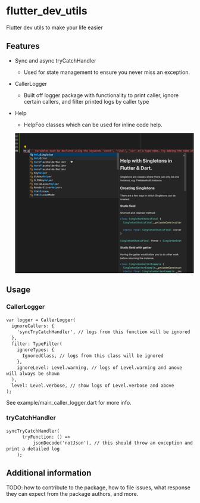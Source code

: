 # flutter_dev_utils

Flutter dev utils to make your life easier

## Features

* Sync and async tryCatchHandler
  * Used for state management to ensure you never miss an exception.
* CallerLogger
  * Built off logger package with functionality to print caller, ignore certain callers, and filter printed logs by caller type
* Help
  * HelpFoo classes which can be used for inline code help.

  ![Alt Text](https://github.com/Kek-Tech/flutter_dev_utils/blob/main/assets/HelpClass.gif)

## Usage

### CallerLogger
```
var logger = CallerLogger(
  ignoreCallers: {
    'syncTryCatchHandler', // logs from this function will be ignored
  },
  filter: TypeFilter(
    ignoreTypes: {
      IgnoredClass, // logs from this class will be ignored
    },
    ignoreLevel: Level.warning, // logs of Level.warning and anove will always be shown
  ),
  level: Level.verbose, // show logs of Level.verbose and above
);
```
See example/main_caller_logger.dart for more info.

### tryCatchHandler
```
syncTryCatchHandler(
      tryFunction: () =>
          jsonDecode('notJson'), // this should throw an exception and print a detailed log
    );
```

## Additional information

TODO: how to
contribute to the package, how to file issues, what response they can expect
from the package authors, and more.
